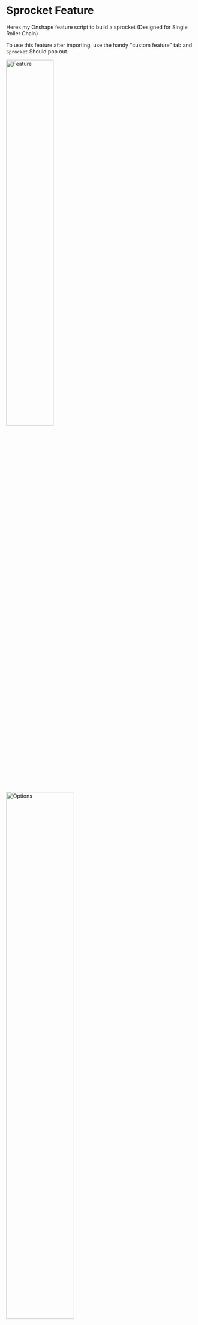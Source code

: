 # Sprocket Feature
Heres my Onshape feature script to build a sprocket
(Designed for Single Roller Chain)
 
To use this feature after importing, use the handy "custom feature" tab and `Sprocket` Should pop out.

<img src="https://imgur.com/kZtzY0O.png" title="Feature" min-width=500px  width="50%"/>
<img src="https://imgur.com/V7XeNEK.png" title="Options" max-width=500px width="60%" />

After selecting a `plane` to draw on, the feature will render with default parameters.

**All dimentions are based on [ANSI-Standard] 

<br>

If you zoom in you can see how the lines are formed in the gear. <br>
By connecting points that I've calculated using this [resource]. <br>
The points however are drawn in only one spot, <br>
then mirrored across the vertical axis, <br>
and finally rotated around the center for each tooth, <br>
resulting in a perfecly semetrical design.

<img src="https://imgur.com/bvAHEI0.png" title="Points" max-width=500px width="50%"/>

<br>

## click on this [Document] to view it all on Onshape's website

 -->
<img src="https://imgur.com/JC3NO4E.png" title="More tabs" max-width=500px width="50%"/>

In the corner of the page you will find another tab with another <br> 
demo sprocket I've made. In the next tab you will find <br>
the source code for this feature.


[ANSI-Standard]: https://www.ametric.com/images/document/Chain-RollerANSI-Standard.pdf "chain pdf"
[resource]: https://www.efficientplantmag.com/2012/05/the-basics-of-roller-chain-sprockets/ "pitch spec"
[Document]: https://cad.onshape.com/documents/e0933a917c8cf13576856a5e/w/756f9a964942e6739c52bda3/e/6cd68ab0a3887253048db8eb "Public Document"

